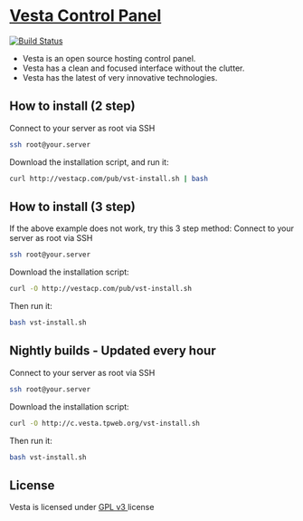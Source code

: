[Vesta Control Panel](http://vestacp.com/)
==================================================

[![Build Status](https://travis-ci.org/madeITBelgium/vesta.svg?branch=vestacp-master)](https://travis-ci.org/madeITBelgium/vesta)

* Vesta is an open source hosting control panel.
* Vesta has a clean and focused interface without the clutter.
* Vesta has the latest of very innovative technologies.

How to install (2 step)
----------------------------
Connect to your server as root via SSH
```bash
ssh root@your.server
```

Download the installation script, and run it:
```bash
curl http://vestacp.com/pub/vst-install.sh | bash
```

How to install (3 step)
----------------------------
If the above example does not work, try this 3 step method:
Connect to your server as root via SSH
```bash
ssh root@your.server
```

Download the installation script:
```bash
curl -O http://vestacp.com/pub/vst-install.sh
```
Then run it:
```bash
bash vst-install.sh
```

Nightly builds - Updated every hour
----------------------------

Connect to your server as root via SSH
```bash
ssh root@your.server
```

Download the installation script:
```bash
curl -O http://c.vesta.tpweb.org/vst-install.sh
```
Then run it:
```bash
bash vst-install.sh
```

License
----------------------------
Vesta is licensed under  [GPL v3 ](https://github.com/serghey-rodin/vesta/blob/master/LICENSE) license

